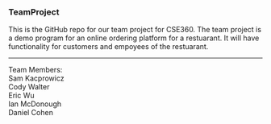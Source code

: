 ### TeamProject
This is the GitHub repo for our team project for CSE360. The team project is a demo program for an online ordering platform for a restuarant. It will have functionality for customers and empoyees of the restuarant.
<hr>
Team Members:<br/>
Sam Kacprowicz <br/>
Cody Walter <br/>
Eric Wu <br/>
Ian McDonough <br/>
Daniel Cohen <br/>
